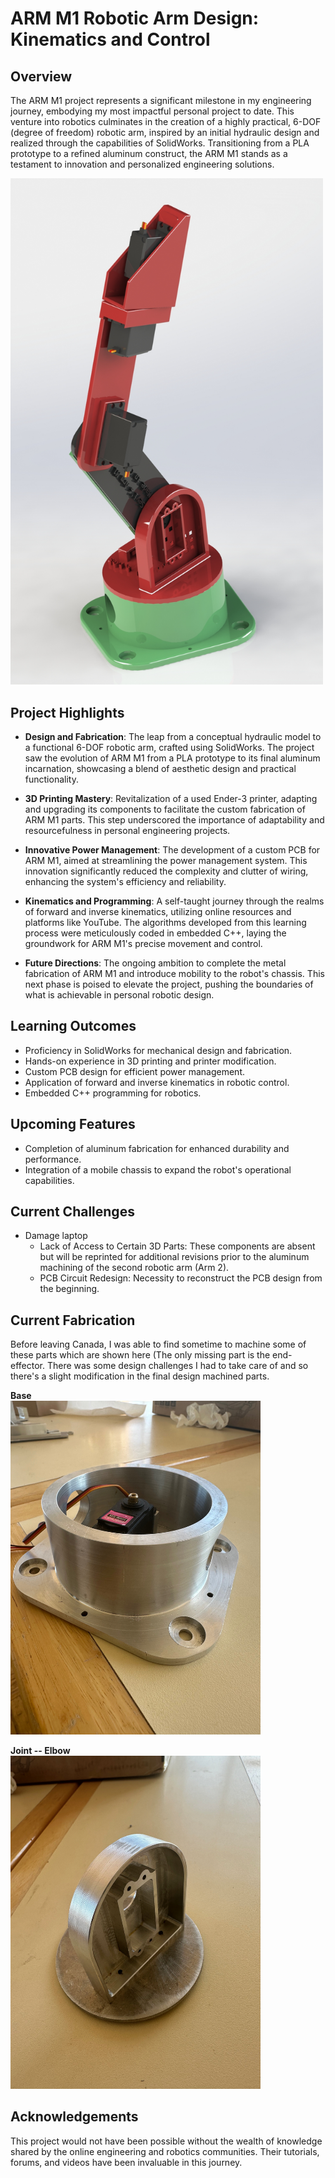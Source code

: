 # ARM M1 Robotic Arm Design: Kinematics and Control

## Overview

The ARM M1 project represents a significant milestone in my engineering journey, embodying my most impactful personal project to date. This venture into robotics culminates in the creation of a highly practical, 6-DOF (degree of freedom) robotic arm, inspired by an initial hydraulic design and realized through the capabilities of SolidWorks. Transitioning from a PLA prototype to a refined aluminum construct, the ARM M1 stands as a testament to innovation and personalized engineering solutions.

<img src="https://github.com/Seyi-roboticist/OluwaseyiR.github.io/blob/main/Projects/Robot_Design/CADpics/Screenshot%202024-02-20%20022158.png?raw=true" width="500" alt="Robot Design">


## Project Highlights

- **Design and Fabrication**: The leap from a conceptual hydraulic model to a functional 6-DOF robotic arm, crafted using SolidWorks. The project saw the evolution of ARM M1 from a PLA prototype to its final aluminum incarnation, showcasing a blend of aesthetic design and practical functionality.
  
- **3D Printing Mastery**: Revitalization of a used Ender-3 printer, adapting and upgrading its components to facilitate the custom fabrication of ARM M1 parts. This step underscored the importance of adaptability and resourcefulness in personal engineering projects.

- **Innovative Power Management**: The development of a custom PCB for ARM M1, aimed at streamlining the power management system. This innovation significantly reduced the complexity and clutter of wiring, enhancing the system's efficiency and reliability.

- **Kinematics and Programming**: A self-taught journey through the realms of forward and inverse kinematics, utilizing online resources and platforms like YouTube. The algorithms developed from this learning process were meticulously coded in embedded C++, laying the groundwork for ARM M1's precise movement and control.

- **Future Directions**: The ongoing ambition to complete the metal fabrication of ARM M1 and introduce mobility to the robot's chassis. This next phase is poised to elevate the project, pushing the boundaries of what is achievable in personal robotic design.

## Learning Outcomes

- Proficiency in SolidWorks for mechanical design and fabrication.
- Hands-on experience in 3D printing and printer modification.
- Custom PCB design for efficient power management.
- Application of forward and inverse kinematics in robotic control.
- Embedded C++ programming for robotics.

## Upcoming Features

- Completion of aluminum fabrication for enhanced durability and performance.
- Integration of a mobile chassis to expand the robot's operational capabilities.

## Current Challenges 
- Damage laptop 
	- Lack of Access to Certain 3D Parts: These components are absent but will be reprinted for additional revisions prior to the aluminum machining of the second robotic arm (Arm 2).
	- PCB Circuit Redesign: Necessity to reconstruct the PCB design from the beginning.

## Current Fabrication 
Before leaving Canada, I was able to find sometime to machine some of these parts which are shown here (The only missing part is the end-effector. There was some design challenges I had to take care of and so there's a slight modification in the final design machined parts. 
<p>
  <strong>Base</strong><br>
  <img src="https://github.com/Seyi-roboticist/OluwaseyiR.github.io/blob/main/Projects/Robot_Design/images/IMG_2164.jpeg?raw=true" width="400" alt="Base" style="margin-right: 20px;">
</p>
<p>
  <strong>Joint -- Elbow</strong><br>
  <img src="https://github.com/Seyi-roboticist/OluwaseyiR.github.io/blob/main/Projects/Robot_Design/images/IMG_2167.jpeg?raw=true" width="400" alt="Joint -- Elbow">
</p>



 
## Acknowledgements

This project would not have been possible without the wealth of knowledge shared by the online engineering and robotics communities. Their tutorials, forums, and videos have been invaluable in this journey.

